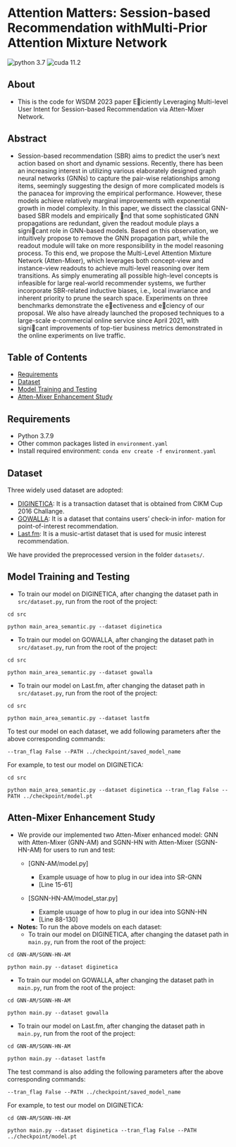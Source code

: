 # Attention Matters: Session-based Recommendation withMulti-Prior Attention Mixture Network

![python 3.7](https://img.shields.io/badge/python-3.7-blue.svg)
![cuda 11.2](https://img.shields.io/badge/cuda-11.2-green.svg)

## About
- This is the code for WSDM 2023 paper E￿iciently Leveraging Multi-level User Intent for Session-based Recommendation via Atten-Mixer Network.

## Abstract
- Session-based recommendation (SBR) aims to predict the user’s next action based on short and dynamic sessions. Recently, there has been an increasing interest in utilizing various elaborately designed graph neural networks (GNNs) to capture the pair-wise relationships among items, seemingly suggesting the design of more complicated models is the panacea for improving the empirical performance. However, these models achieve relatively marginal improvements with exponential growth in model complexity. In this paper, we dissect the classical GNN-based SBR models and empirically ￿nd that some sophisticated GNN propagations are redundant, given the readout module plays a signi￿cant role in GNN-based models. Based on this observation, we intuitively propose to remove the GNN propagation part, while the readout module will take on more responsibility in the model reasoning process. To this end, we propose the Multi-Level Attention Mixture Network (Atten-Mixer), which leverages both concept-view and instance-view readouts to achieve multi-level reasoning over item transitions. As simply enumerating all possible high-level concepts is infeasible for large real-world recommender systems, we further incorporate SBR-related inductive biases, i.e., local invariance and inherent priority to prune the search space. Experiments on three benchmarks demonstrate the e￿ectiveness and e￿ciency of our proposal. We also have already launched the proposed techniques to a large-scale e-commercial online service since April 2021, with signi￿cant improvements of top-tier business metrics demonstrated in the online experiments on live traffic.

## Table of Contents  
- [Requirements](#requirements)
- [Dataset](#dataset)
- [Model Training and Testing](#model-training-and-testing)
- [Atten-Mixer Enhancement Study](#atten-mixer-enhancement-study)

## Requirements
- Python 3.7.9
- Other common packages listed in `environment.yaml`  
- Install required environment: `conda env create -f environment.yaml`  

## Dataset
Three widely used dataset are adopted:  

- [DIGINETICA](http://cikm2016.cs.iupui.edu/cikm-cup): It is a transaction dataset that is obtained from CIKM Cup 2016 Challange.  
- [GOWALLA](https://snap.stanford.edu/data/loc-gowalla.html): It is a dataset that contains users’ check-in infor- mation for point-of-interest recommendation.
- [Last.fm](http://ocelma.net/MusicRecommendationDataset/lastfm-1K.html): It is a music-artist dataset that is used for music interest recommendation.

We have provided the preprocessed version in the folder `datasets/`.

## Model Training and Testing
- To train our model on DIGINETICA, after changing the dataset path in `src/dataset.py`, run from the root of the project:
```
cd src

python main_area_semantic.py --dataset diginetica
```
- To train our model on GOWALLA, after changing the dataset path in `src/dataset.py`, run from the root of the project:
```
cd src

python main_area_semantic.py --dataset gowalla
```
- To train our model on Last.fm, after changing the dataset path in `src/dataset.py`, run from the root of the project:
```
cd src

python main_area_semantic.py --dataset lastfm
```
To test our model on each dataset, we add following parameters after the above corresponding commands:
```
--tran_flag False --PATH ../checkpoint/saved_model_name
```
For example, to test our model on DIGINETICA:
```
cd src

python main_area_semantic.py --dataset diginetica --tran_flag False --PATH ../checkpoint/model.pt
```


## Atten-Mixer Enhancement Study 
- We provide our implemented two Atten-Mixer enhanced model: GNN with Atten-Mixer (GNN-AM) and SGNN-HN with Atten-Mixer (SGNN-HN-AM) for users to run and test:
    - [GNN-AM/model.py]
        - Example usuage of how to plug in our idea into SR-GNN
        -  [Line 15-61] 

    - [SGNN-HN-AM/model_star.py]
        - Example usuage of how to plug in our idea into SGNN-HN
        -  [Line 88-130] 
- **Notes:** 
To run the above models on each dataset: 
    - To train our model on DIGINETICA, after changing the dataset path in `main.py`, run from the root of the project:
```
cd GNN-AM/SGNN-HN-AM

python main.py --dataset diginetica
```
- To train our model on GOWALLA, after changing the dataset path in `main.py`, run from the root of the project:
```
cd GNN-AM/SGNN-HN-AM

python main.py --dataset gowalla
```
- To train our model on Last.fm, after changing the dataset path in `main.py`, run from the root of the project:
```
cd GNN-AM/SGNN-HN-AM

python main.py --dataset lastfm
```
The test command is also adding the following parameters after the above corresponding commands:
```
--tran_flag False --PATH ../checkpoint/saved_model_name
```
For example, to test our model on DIGINETICA:
```
cd GNN-AM/SGNN-HN-AM

python main.py --dataset diginetica --tran_flag False --PATH ../checkpoint/model.pt
```
